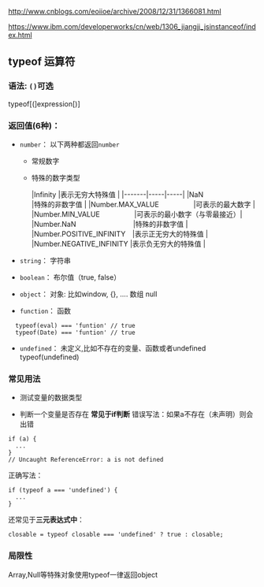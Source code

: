 http://www.cnblogs.com/eoiioe/archive/2008/12/31/1366081.html

https://www.ibm.com/developerworks/cn/web/1306_jiangjj_jsinstanceof/index.html

## typeof 运算符

### 语法: `()`可选
typeof[(]expression[)]

### 返回值(6种)：

- `number`： 以下两种都返回`number`
  - 常规数字
  - 特殊的数字类型

    |Infinity                |表示无穷大特殊值 |
    |-------|-----|-----|
    |NaN　　　　　　　　　　　　 |特殊的非数字值 |
    |Number.MAX_VALUE　　　　　|可表示的最大数字 |
    |Number.MIN_VALUE　　　　　|可表示的最小数字（与零最接近）| 
    |Number.NaN　　　　　　　　  |特殊的非数字值 |
    |Number.POSITIVE_INFINITY　|表示正无穷大的特殊值 |
    |Number.NEGATIVE_INFINITY  |表示负无穷大的特殊值 |

- `string`：
  字符串

- `boolean`：
  布尔值（true, false）

- `object`： 
  对象: 比如window, {}, ....
  数组
  null

- `function`： 函数
```
  typeof(eval) === 'funtion' // true
  typeof(Date) === 'funtion' // true
```
- `undefined`： 未定义,比如不存在的变量、函数或者undefined
  typeof(undefined)

### 常见用法

- 测试变量的数据类型

- 判断一个变量是否存在
  **常见于if判断**
  错误写法：如果a不存在（未声明）则会出错
```
if (a) {
  ...
}
// Uncaught ReferenceError: a is not defined
```
  正确写法：
```
if (typeof a === 'undefined') {
  ...
}

```

  还常见于**三元表达式中**：
  ```
  closable = typeof closable === 'undefined' ? true : closable;
  ```
  
### 局限性
Array,Null等特殊对象使用typeof一律返回object


